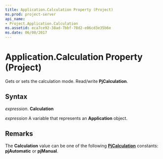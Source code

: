 ```yaml
---
title: Application.Calculation Property (Project)
ms.prod: project-server
api_name:
- Project.Application.Calculation
ms.assetid: eca7ce92-38ad-7bbf-78d2-e06cd3e35b6e
ms.date: 06/08/2017
---
```



# Application.Calculation Property (Project)

Gets or sets the calculation mode. Read/write **PjCalculation**.


## Syntax

 _expression_. **Calculation**

 _expression_ A variable that represents an **Application** object.


## Remarks

The **Calculation** value can be one of the following **[PjCalculation](pjcalculation-enumeration-project.md)** constants: **pjAutomatic** or **pjManual**.


